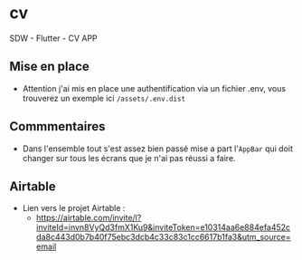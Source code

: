 # cv

SDW - Flutter - CV APP

## Mise en place
 - Attention j'ai mis en place une authentification via un fichier .env, vous trouverez un exemple ici `/assets/.env.dist`

## Commmentaires
- Dans l'ensemble tout s'est assez bien passé mise a part l'`AppBar` qui doit changer sur tous les écrans que je n'ai pas réussi a faire.

## Airtable
- Lien vers le projet Airtable :
  - https://airtable.com/invite/l?inviteId=invn8VyQd3fmX1Ku9&inviteToken=e10314aa6e884efa452cda8c443d0b7b40f75ebc3dcb4c33c83c1cc6617b1fa3&utm_source=email
